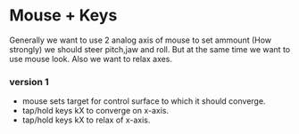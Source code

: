 ﻿



# Mouse + Keys

Generally we want to use 2 analog axis of mouse to set ammount (How strongly) we should steer pitch,jaw and roll. But at the same time we want to use mouse look. Also we want to relax axes.

### version 1

* mouse sets target for control surface to which it should converge. 
* tap/hold keys kX to converge on x-axis.
* tap/hold keys kX to relax  of x-axis.

